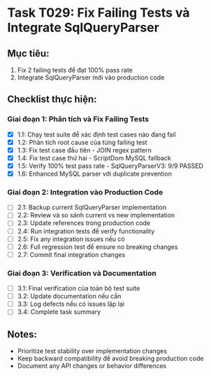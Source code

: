 # Task T029: Fix Failing Tests và Integrate SqlQueryParser

## Mục tiêu:
1. Fix 2 failing tests để đạt 100% pass rate
2. Integrate SqlQueryParser mới vào production code

## Checklist thực hiện:

### Giai đoạn 1: Phân tích và Fix Failing Tests
- [x] 1.1: Chạy test suite để xác định test cases nào đang fail
- [x] 1.2: Phân tích root cause của từng failing test
- [x] 1.3: Fix test case đầu tiên - JOIN regex pattern
- [x] 1.4: Fix test case thứ hai - ScriptDom MySQL fallback
- [x] 1.5: Verify 100% test pass rate - SqlQueryParserV3: 9/9 PASSED
- [x] 1.6: Enhanced MySQL parser với duplicate prevention

### Giai đoạn 2: Integration vào Production Code
- [ ] 2.1: Backup current SqlQueryParser implementation
- [ ] 2.2: Review và so sánh current vs new implementation
- [ ] 2.3: Update references trong production code
- [ ] 2.4: Run integration tests để verify functionality
- [ ] 2.5: Fix any integration issues nếu có
- [ ] 2.6: Full regression test để ensure no breaking changes
- [ ] 2.7: Commit final integration changes

### Giai đoạn 3: Verification và Documentation
- [ ] 3.1: Final verification của toàn bộ test suite
- [ ] 3.2: Update documentation nếu cần
- [ ] 3.3: Log defects nếu có issues lặp lại
- [ ] 3.4: Complete task summary

## Notes:
- Prioritize test stability over implementation changes
- Keep backward compatibility để avoid breaking production code
- Document any API changes or behavior differences 